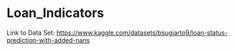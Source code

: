 # Loan_Indicators

Link to Data Set:
https://www.kaggle.com/datasets/bsugiarto9/loan-status-prediction-with-added-nans
